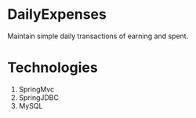 # DailyExpenses

Maintain simple daily transactions of earning and spent.</br>

# Technologies
1. SpringMvc </br>
2. SpringJDBC </br>
3. MySQL
